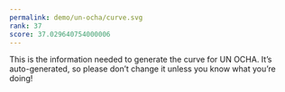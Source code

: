 ```yaml
---
permalink: demo/un-ocha/curve.svg
rank: 37
score: 37.029640754000006
---
```


This is the information needed to generate the curve for UN OCHA. It’s
auto-generated, so please don’t change it unless you know what you’re
doing!
